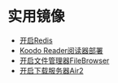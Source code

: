 # 实用镜像
- [开启Redis](./开启Redis.md)
- [Koodo Reader阅读器部署](./KoodoReader阅读器部署.md)
- [开启文件管理器FileBrowser](./开启文件管理器FileBrowser.md)
- [开启下载服务器Air2](./开启下载服务器Air2.md)
